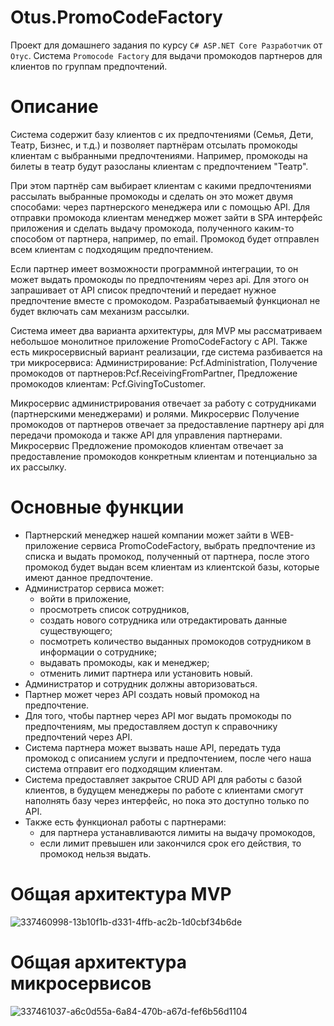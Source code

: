 # Otus.PromoCodeFactory

Проект для домашнего задания по курсу `C# ASP.NET Core Разработчик` от `Отус`.
Cистема `Promocode Factory` для выдачи промокодов партнеров для клиентов по группам предпочтений.

# Описание
Система содержит базу клиентов с их предпочтениями (Семья, Дети, Театр, Бизнес, и т.д.) и позволяет партнёрам отсылать промокоды клиентам с выбранными предпочтениями.
Например, промокоды на билеты в театр будут разосланы клиентам с предпочтением "Театр".

При этом партнёр сам выбирает клиентам с какими предпочтениями рассылать выбранные промокоды и сделать он это может двумя способами: через партнерского менеджера или с помощью API.
Для отправки промокода клиентам менеджер может зайти в SPA интерфейс приложения и сделать выдачу промокода, полученного каким-то способом от партнера, например, по email. Промокод будет отправлен всем клиентам с подходящим предпочтением.

Если партнер имеет возможности программной интеграции, то он может выдать промокоды по предпочтениям через api.
Для этого он запрашивает от API список предпочтений и передает нужное предпочтение вместе с промокодом.
Разрабатываемый функционал не будет включать сам механизм рассылки.

Система имеет два варианта архитектуры, для MVP мы рассматриваем небольшое монолитное приложение PromoCodeFactory c API. Также есть микросервисный вариант реализации, где система разбивается на три микросервиса: Администрирование: Pcf.Administration, Получение промокодов от партнеров:Pcf.ReceivingFromPartner, Предложение промокодов клиентам: Pcf.GivingToCustomer.

Микросервис администрирования отвечает за работу с сотрудниками (партнерскими менеджерами) и ролями. Микросервис Получение промокодов от партнеров отвечает за предоставление партнеру api для передачи промокода и также API для управления партнерами.
Микросервис Предложение промокодов клиентам отвечает за предоставление промокодов конкретным клиентам и потенциально за их рассылку.

# Основные функции
- Партнерский менеджер нашей компании может зайти в WEB-приложение сервиса PromoCodeFactory, выбрать предпочтение из списка и выдать промокод, полученный от партнера, после этого промокод будет выдан всем клиентам из клиентской базы, которые имеют данное предпочтение.
- Администратор сервиса может:
  - войти в приложение,
  - просмотреть список сотрудников,
  - создать нового сотрудника или отредактировать данные существующего;
  - посмотреть количество выданных промокодов сотрудником в информации о сотруднике;
  - выдавать промокоды, как и менеджер;
  - отменить лимит партнера или установить новый.
- Администратор и сотрудник должны авторизоваться.
- Партнер может через API создать новый промокод на предпочтение.
- Для того, чтобы партнер через API мог выдать промокоды по предпочтениям, мы предоставляем доступ к справочнику предпочтений через API.
- Система партнера может вызвать наше API, передать туда промокод с описанием услуги и предпочтением, после чего наша система отправит его подходящим клиентам.
- Система предоставляет закрытое CRUD API для работы с базой клиентов, в будущем менеджеры по работе с клиентами смогут наполнять базу через интерфейс, но пока это доступно только по API.
- Также есть функционал работы с партнерами:
  - для партнера устанавливаются лимиты на выдачу промокодов,
  - если лимит превышен или закончился срок его действия, то промокод нельзя выдать.

# Общая архитектура MVP
![337460998-13b10f1b-d331-4ffb-ac2b-1d0cbf34b6de](https://github.com/user-attachments/assets/b3d5d6a5-20c5-40cb-afee-b16512382535)

# Общая архитектура микросервисов
![337461037-a6c0d55a-6a84-470b-a67d-fef6b56d1104](https://github.com/user-attachments/assets/2bc2d6fe-5b0f-4e18-a943-c61f9e1efa28)

